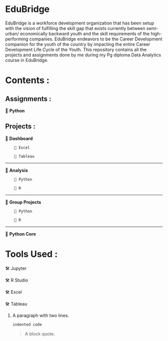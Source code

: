 # EduBridge
EduBridge is a workforce development organization that has been setup with the vision of fulfilling the skill gap that exists currently between semi-urban/ economically backward youth and the skill requirements of the high-performing companies. EduBridge endeavors to be the Career Development companion for the youth of the country by impacting the entire Career Development Life Cycle of the Youth.
This repository contains all the projects and assignments done by me during my Pg diploma Data Analytics course in EduBridge.

# Contents :

## Assignments :

🔲 <b>Python</b> 
  
## Projects :

  🔲 <b>Dashboard</b>
  
        🔘 Excel 
               
        🔘 Tableau
              
  <hr />
  🔲 <b>Analysis</b>
  
        🔘 Python   
                                                                                   
        🔘 R
  <hr />
  🔲 <b>Group Projects</b>
  
        🔘 Python
     
        🔘 R            
              
  <hr />
  🔲 <b>Python Core</b>
            
  
# Tools Used :

  🛠 Jupyter
  
  🛠 R Studio
  
  🛠 Excel
  
  🛠 Tableau 
  
 
<ol>
<li>
<p>A paragraph
with two lines.</p>
<pre><code>indented code
</code></pre>
<blockquote>
<p>A block quote.</p>
</blockquote>
</li>
</ol>
